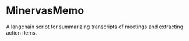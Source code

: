 # MinervasMemo
A langchain script for summarizing transcripts of meetings and extracting action items.
